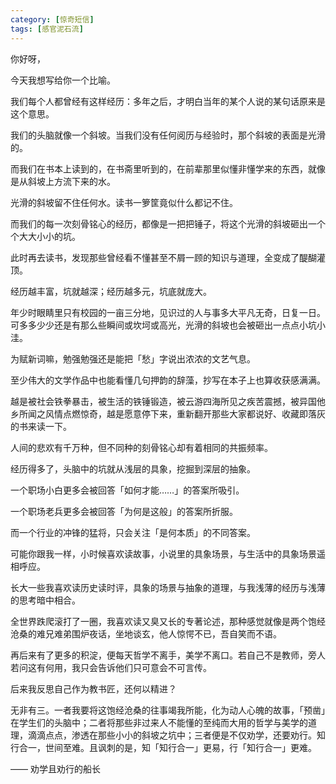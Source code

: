 ```yaml
---
category: [惊奇短信]
tags: [感官泥石流]
---
```



你好呀，

今天我想写给你一个比喻。

我们每个人都曾经有这样经历：多年之后，才明白当年的某个人说的某句话原来是这个意思。

我们的头脑就像一个斜坡。当我们没有任何阅历与经验时，那个斜坡的表面是光滑的。

而我们在书本上读到的，在书斋里听到的，在前辈那里似懂非懂学来的东西，就像是从斜坡上方流下来的水。

光滑的斜坡留不住任何水。读书一箩筐竟似什么都记不住。

而我们的每一次刻骨铭心的经历，都像是一把把锤子，将这个光滑的斜坡砸出一个个大大小小的坑。

此时再去读书，发现那些曾经看不懂甚至不屑一顾的知识与道理，全变成了醍醐灌顶。

经历越丰富，坑就越深；经历越多元，坑底就庞大。

年少时眼睛里只有校园的一亩三分地，见识过的人与事多大平凡无奇，日复一日。可多多少少还是有那么些瞬间或坎坷或高光，光滑的斜坡也会被砸出一点点小坑小洼。

为赋新词嘛，勉强勉强还是能把「愁」字说出浓浓的文艺气息。

至少伟大的文学作品中也能看懂几句押韵的辞藻，抄写在本子上也算收获感满满。

越是被社会铁拳暴击，被生活的铁锤锻造，被云游四海所见之疾苦震撼，被异国他乡所闻之风情点燃惊奇，越是愿意停下来，重新翻开那些大家都说好、收藏即落灰的书来读一下。

人间的悲欢有千万种，但不同种的刻骨铭心却有着相同的共振频率。

经历得多了，头脑中的坑就从浅层的具象，挖掘到深层的抽象。

一个职场小白更多会被回答「如何才能……」的答案所吸引。

一个职场老兵更多会被回答「为何是这般」的答案所折服。

而一个行业的冲锋的猛将，只会关注「是何本质」的不同答案。

可能你跟我一样，小时候喜欢读故事，小说里的具象场景，与生活中的具象场景遥相呼应。

长大一些我喜欢读历史读时评，具象的场景与抽象的道理，与我浅薄的经历与浅薄的思考暗中相合。

全世界跌爬滚打了一圈，我喜欢读又臭又长的专著论述，那种感觉就像是两个饱经沧桑的难兄难弟围炉夜话，坐地谈玄，他人惊愕不已，吾自笑而不语。

再后来有了更多的积淀，便每天哲学不离手，美学不离口。若自己不是教师，旁人若问这有何用，我只会告诉他们只可意会不可言传。

后来我反思自己作为教书匠，还何以精进？

无非有三。一者我要将这饱经沧桑的往事竭我所能，化为动人心魄的故事，「预凿」在学生们的头脑中；二者将那些非过来人不能懂的至纯而大用的哲学与美学的道理，滴滴点点，渗透在那些小小的斜坡之坑中；三者便是不仅劝学，还要劝行。知行合一，世间至难。且讽刺的是，知「知行合一」更易，行「知行合一」更难。

—— 劝学且劝行的船长